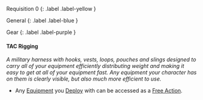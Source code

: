
Requisition 0
{: .label .label-yellow }

General
{: .label .label-blue }

Gear
{: .label .label-purple }
#### TAC Rigging
*A military harness with hooks, vests, loops, pouches and slings designed to carry all of your equipment efficiently distributing weight and making it easy to get at all of your equipment fast. Any equipment your character has on them is clearly visible, but also much more efficient to use.*

* Any [Equipment](Game/Core/Equipment) you [Deploy](Game/Deployment) with can be accessed as a [Free Action](Game/Core/Terminology#Free%20Action). 
